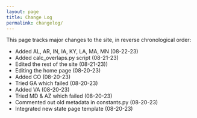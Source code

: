 ```yaml
---
layout: page
title: Change Log
permalink: changelog/
---
```


This page tracks major changes to the site, in reverse chronological order:

- Added AL, AR, IN, IA, KY, LA, MA, MN (08-22-23)
- Added calc_overlaps.py script (08-21-23)
- Edited the rest of the site (08-21-23)) 
- Editing the home page (08-20-23)
- Added CO (08-20-23)
- Tried GA which failed (08-20-23)
- Added VA (08-20-23)
- Tried MD & AZ which failed (08-20-23)
- Commented out old metadata in constants.py (08-20-23)
- Integrated new state page template (08-20-23)
